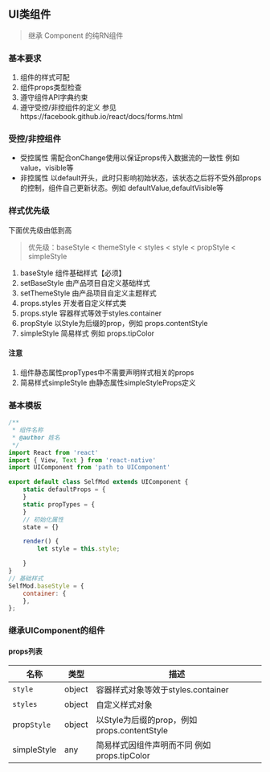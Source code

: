 ## UI类组件
> 继承 Component 的纯RN组件

### 基本要求

1. 组件的样式可配
2. 组件props类型检查
3. 遵守组件API字典约束
4. 遵守受控/非控组件的定义 参见https://facebook.github.io/react/docs/forms.html

### 受控/非控组件

+ 受控属性 需配合onChange使用以保证props传入数据流的一致性 例如 value，visible等
+ 非控属性 以default开头，此时只影响初始状态，该状态之后将不受外部props的控制，组件自己更新状态。例如 defaultValue,defaultVisible等

### 样式优先级

下面优先级由低到高
> 优先级：baseStyle < themeStyle < styles < style < propStyle < simpleStyle

1. baseStyle  组件基础样式【必须】
2. setBaseStyle 由产品项目自定义基础样式
3. setThemeStyle 由产品项目自定义主题样式
4. props.styles 开发者自定义样式类
5. props.style 容器样式等效于styles.container
6. propStyle 以Style为后缀的prop，例如 props.contentStyle
7. simpleStyle 简易样式 例如 props.tipColor

#### 注意

1. 组件静态属性propTypes中不需要声明样式相关的props
2. 简易样式simpleStyle 由静态属性simpleStyleProps定义


### 基本模板
~~~js
/**
 * 组件名称
 * @author 姓名 
 */
import React from 'react'
import { View, Text } from 'react-native'
import UIComponent from 'path to UIComponent'

export default class SelfMod extends UIComponent {
	static defaultProps = {
	}
	static propTypes = {
	}
	// 初始化属性
	state = {}

	render() {
		let style = this.style;

	}
}
// 基础样式
SelfMod.baseStyle = {
	container: {
	},
};
~~~

### 继承UIComponent的组件

#### props列表

| 名称 | 类型 | 描述 |
|------|------|-------------|
| `style` | object | 容器样式对象等效于styles.container |
| `styles` | object | 自定义样式对象 |
| prop`Style` | object | 以Style为后缀的prop，例如 props.contentStyle |
| simpleStyle | any | 简易样式因组件声明而不同 例如 props.tipColor |
